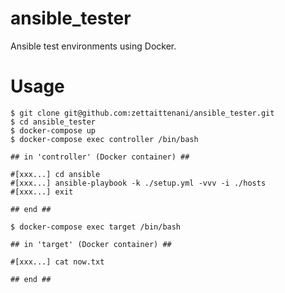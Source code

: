 # ansible_tester
Ansible test environments using Docker.

# Usage
``` shell
$ git clone git@github.com:zettaittenani/ansible_tester.git
$ cd ansible_tester
$ docker-compose up
$ docker-compose exec controller /bin/bash

## in 'controller' (Docker container) ##

#[xxx...] cd ansible
#[xxx...] ansible-playbook -k ./setup.yml -vvv -i ./hosts
#[xxx...] exit

## end ##

$ docker-compose exec target /bin/bash

## in 'target' (Docker container) ##

#[xxx...] cat now.txt

## end ##
```
